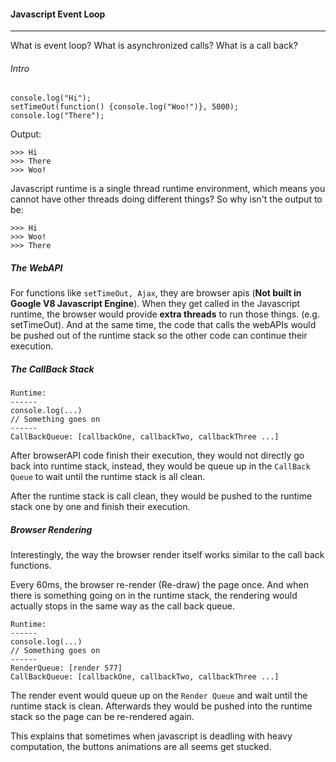 #### Javascript Event Loop
---
What is event loop? What is asynchronized calls? What is a call back?


###### Intro

```
console.log("Hi");
setTimeOut(function() {console.log("Woo!")}, 5000);
console.log("There");
```
Output:

```
>>> Hi
>>> There
>>> Woo!
```

Javascript runtime is a single thread runtime environment, which means you cannot have other threads doing different things? So why isn't the output to be:

```
>>> Hi
>>> Woo!
>>> There
```

##### The WebAPI

For functions like `setTimeOut, Ajax`, they are browser apis (<b>Not built in Google V8 Javascript Engine</b>). When they get called in the Javascript runtime, the browser would provide <b>extra threads</b> to run those things. (e.g. setTimeOut). And at the same time, the code that calls the webAPIs would be pushed out of the runtime stack so the other code can continue their execution.


##### The CallBack Stack

```
Runtime:
------
console.log(...)
// Something goes on
------
CallBackQueue: [callbackOne, callbackTwo, callbackThree ...]
```

After browserAPI code finish their execution, they would not directly go back into runtime stack, instead, they would be queue up in the `CallBack Queue` to wait until the runtime stack is all clean. 

After the runtime stack is call clean, they would be pushed to the runtime stack one by one and finish their execution.


##### Browser Rendering

Interestingly, the way the browser render itself works similar to the call back functions.

Every 60ms, the browser re-render (Re-draw) the page once. And when there is something going on in the runtime stack, the rendering would actually stops in the same way as the call back queue. 

```
Runtime:
------
console.log(...)
// Something goes on
------
RenderQueue: [render 577]
CallBackQueue: [callbackOne, callbackTwo, callbackThree ...]
```

The render event would queue up on the `Render Queue` and wait until the runtime stack is clean. Afterwards they would be pushed into the runtime stack so the page can be re-rendered again.

This explains that sometimes when javascript is deadling with heavy computation, the buttons animations are all seems get stucked.